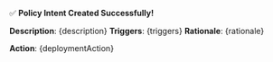 ✅ **Policy Intent Created Successfully!**

**Description**: {description}
**Triggers**: {triggers}
**Rationale**: {rationale}

**Action**: {deploymentAction}